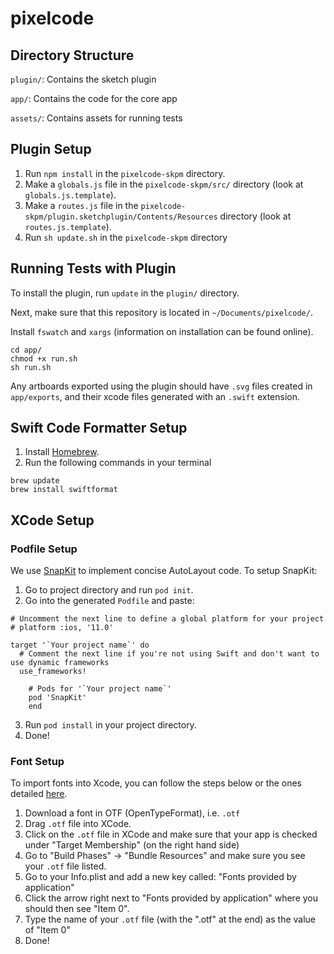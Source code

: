 # pixelcode

## Directory Structure

`plugin/`: Contains the sketch plugin

`app/`: Contains the code for the core app

`assets/`: Contains assets for running tests

## Plugin Setup

1. Run `npm install` in the `pixelcode-skpm` directory. 
2. Make a `globals.js` file in the `pixelcode-skpm/src/` directory (look at `globals.js.template`).
3. Make a `routes.js` file in the `pixelcode-skpm/plugin.sketchplugin/Contents/Resources` directory (look at `routes.js.template`).
4. Run `sh update.sh` in the `pixelcode-skpm` directory 

## Running Tests with Plugin

To install the plugin, run `update` in the `plugin/` directory.

Next, make sure that this repository is located in `~/Documents/pixelcode/`.

Install `fswatch` and `xargs` (information on installation can be found online).

```
cd app/
chmod +x run.sh
sh run.sh
```

Any artboards exported using the plugin should have `.svg` files created in `app/exports`, and their xcode files generated with an `.swift` extension.

## Swift Code Formatter Setup

1. Install [Homebrew](https://brew.sh/).
2. Run the following commands in your terminal

```
brew update
brew install swiftformat
```

## XCode Setup

### Podfile Setup
We use [SnapKit](http://snapkit.io/) to implement concise AutoLayout code. To setup SnapKit:

1. Go to project directory and run `pod init`.
2. Go into the generated `Podfile` and paste:
```
# Uncomment the next line to define a global platform for your project
# platform :ios, '11.0'

target '`Your project name`' do
  # Comment the next line if you're not using Swift and don't want to use dynamic frameworks
  use_frameworks!

    # Pods for '`Your project name`' 
    pod 'SnapKit'
    end
```
3. Run `pod install` in your project directory.
4. Done!

### Font Setup
To import fonts into Xcode, you can follow the steps below or the ones detailed [here](https://medium.com/yay-its-erica/how-to-import-fonts-into-xcode-swift-3-f0de7e921ef8
).

1. Download a font in OTF (OpenTypeFormat), i.e. `.otf`
2. Drag `.otf` file into XCode.
3. Click on the `.otf` file in XCode and make sure that your app is checked under "Target Membership" (on the right hand side)
4. Go to "Build Phases" -> "Bundle Resources" and make sure you see your `.otf` file listed.
5. Go to your Info.plist and add a new key called: "Fonts provided by application"
6. Click the arrow right next to "Fonts provided by application" where you should then see "Item 0". 
7. Type the name of your `.otf` file (with the ".otf" at the end) as the value of "Item 0"
8. Done!

